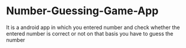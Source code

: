 # Number-Guessing-Game-App
It is a android app in which you entered number and check whether the entered number is correct or not  on that basis you have to guess the number 

